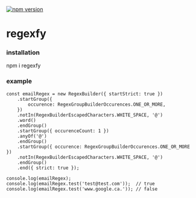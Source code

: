 [![npm version](https://badge.fury.io/js/regexfy.svg)](https://badge.fury.io/js/regexfy)

# regexfy

### installation

npm i regexfy


### example

```
const emailRegex = new RegexBuilder({ startStrict: true })
    .startGroup({
        occurence: RegexGroupBuilderOccurences.ONE_OR_MORE,
    })
    .notIn(RegexBuilderEscapedCharacters.WHITE_SPACE, '@')
    .word()
    .endGroup()
    .startGroup({ occurenceCount: 1 })
    .anyOf('@')
    .endGroup()
    .startGroup({ occurence: RegexGroupBuilderOccurences.ONE_OR_MORE })
    .notIn(RegexBuilderEscapedCharacters.WHITE_SPACE, '@')
    .endGroup()
    .end({ strict: true });

console.log(emailRegex);
console.log(emailRegex.test('test@test.com'));  // true
console.log(emailRegex.test('www.google.ca.')); // false

```
